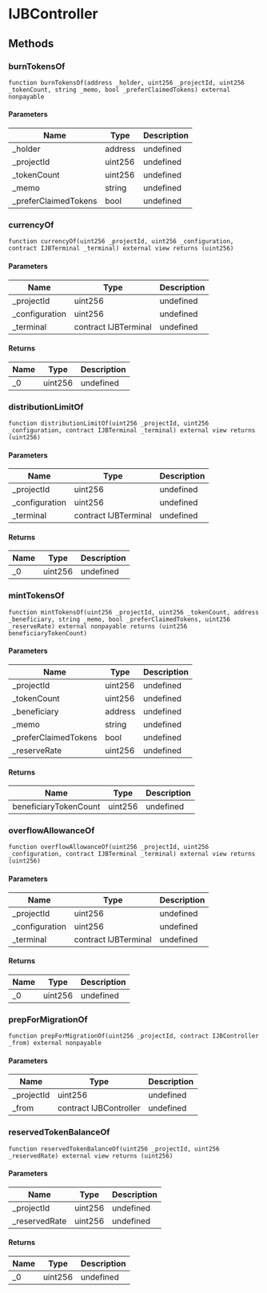 # IJBController









## Methods

### burnTokensOf

```solidity
function burnTokensOf(address _holder, uint256 _projectId, uint256 _tokenCount, string _memo, bool _preferClaimedTokens) external nonpayable
```





#### Parameters

| Name | Type | Description |
|---|---|---|
| _holder | address | undefined
| _projectId | uint256 | undefined
| _tokenCount | uint256 | undefined
| _memo | string | undefined
| _preferClaimedTokens | bool | undefined

### currencyOf

```solidity
function currencyOf(uint256 _projectId, uint256 _configuration, contract IJBTerminal _terminal) external view returns (uint256)
```





#### Parameters

| Name | Type | Description |
|---|---|---|
| _projectId | uint256 | undefined
| _configuration | uint256 | undefined
| _terminal | contract IJBTerminal | undefined

#### Returns

| Name | Type | Description |
|---|---|---|
| _0 | uint256 | undefined

### distributionLimitOf

```solidity
function distributionLimitOf(uint256 _projectId, uint256 _configuration, contract IJBTerminal _terminal) external view returns (uint256)
```





#### Parameters

| Name | Type | Description |
|---|---|---|
| _projectId | uint256 | undefined
| _configuration | uint256 | undefined
| _terminal | contract IJBTerminal | undefined

#### Returns

| Name | Type | Description |
|---|---|---|
| _0 | uint256 | undefined

### mintTokensOf

```solidity
function mintTokensOf(uint256 _projectId, uint256 _tokenCount, address _beneficiary, string _memo, bool _preferClaimedTokens, uint256 _reserveRate) external nonpayable returns (uint256 beneficiaryTokenCount)
```





#### Parameters

| Name | Type | Description |
|---|---|---|
| _projectId | uint256 | undefined
| _tokenCount | uint256 | undefined
| _beneficiary | address | undefined
| _memo | string | undefined
| _preferClaimedTokens | bool | undefined
| _reserveRate | uint256 | undefined

#### Returns

| Name | Type | Description |
|---|---|---|
| beneficiaryTokenCount | uint256 | undefined

### overflowAllowanceOf

```solidity
function overflowAllowanceOf(uint256 _projectId, uint256 _configuration, contract IJBTerminal _terminal) external view returns (uint256)
```





#### Parameters

| Name | Type | Description |
|---|---|---|
| _projectId | uint256 | undefined
| _configuration | uint256 | undefined
| _terminal | contract IJBTerminal | undefined

#### Returns

| Name | Type | Description |
|---|---|---|
| _0 | uint256 | undefined

### prepForMigrationOf

```solidity
function prepForMigrationOf(uint256 _projectId, contract IJBController _from) external nonpayable
```





#### Parameters

| Name | Type | Description |
|---|---|---|
| _projectId | uint256 | undefined
| _from | contract IJBController | undefined

### reservedTokenBalanceOf

```solidity
function reservedTokenBalanceOf(uint256 _projectId, uint256 _reservedRate) external view returns (uint256)
```





#### Parameters

| Name | Type | Description |
|---|---|---|
| _projectId | uint256 | undefined
| _reservedRate | uint256 | undefined

#### Returns

| Name | Type | Description |
|---|---|---|
| _0 | uint256 | undefined





